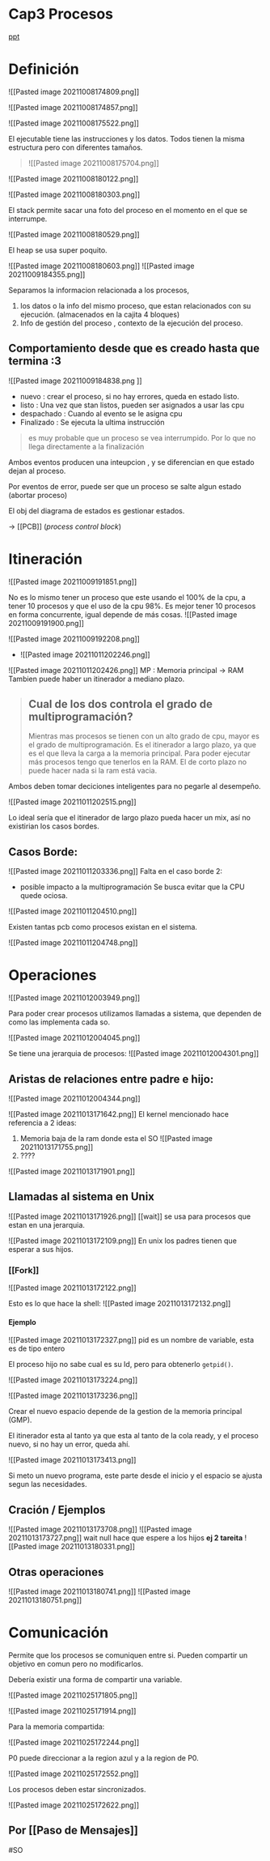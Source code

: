 # Cap3  Procesos
[ppt](https://aula.usm.cl/mod/resource/view.php?id=2500726)
# Definición

![[Pasted image 20211008174809.png]]

![[Pasted image 20211008174857.png]]

![[Pasted image 20211008175522.png]]

El ejecutable tiene las instrucciones y los datos. Todos tienen la misma estructura pero con diferentes tamaños. 

> ![[Pasted image 20211008175704.png]]


![[Pasted image 20211008180122.png]]

![[Pasted image 20211008180303.png]]

El stack permite sacar una foto del proceso en el momento en el que se interrumpe.

![[Pasted image 20211008180529.png]]

El heap se usa super poquito.

![[Pasted image 20211008180603.png]]
![[Pasted image 20211009184355.png]]

Separamos la informacion relacionada a los procesos, 
1. los datos o la info del mismo proceso, que estan relacionados con su ejecución. (almacenados en la cajita 4 bloques)
2. Info de gestión del proceso , contexto de la ejecución del proceso.

## Comportamiento desde que es creado hasta que termina :3

![[Pasted image 20211009184838.png ]]

- nuevo : crear el proceso, si no hay errores, queda en estado listo.
- listo : Una vez que stan listos, pueden ser asignados a usar las cpu
- despachado : Cuando al evento se le asigna cpu
- Finalizado : Se ejecuta la ultima instrucción

> es muy probable que un proceso se vea interrumpido. Por lo que no llega directamente a la finalización

Ambos eventos producen una inteupcion , y se diferencian en que estado dejan al proceso. 

Por eventos de error, puede ser que un proceso se salte algun estado (abortar proceso)

El obj del diagrama de estados es gestionar estados.

-> [[PCB]] (_process control block_)


# Itineración

![[Pasted image 20211009191851.png]]

No es lo mismo tener un proceso que este usando el 100% de la cpu, a tener 10 procesos y que el uso de la cpu 98%. Es mejor tener 10 procesos en forma concurrente, igual depende de más cosas. 
![[Pasted image 20211009191900.png]]


![[Pasted image 20211009192208.png]] 

- ![[Pasted image 20211011202246.png]]

![[Pasted image 20211011202426.png]]
MP : Memoria principal -> RAM
Tambien puede haber un itinerador a mediano plazo. 

> ## Cual de los dos controla el grado de multiprogramación?
> Mientras mas procesos se tienen con un alto grado de cpu, mayor es el grado de multiprogramación. 
> Es el itinerador a largo plazo, ya que es el que lleva la carga a la memoria principal. Para poder ejecutar más procesos tengo que tenerlos en la RAM.
> El de corto plazo no puede hacer nada si la ram está vacia.

Ambos deben tomar deciciones inteligentes para no pegarle al desempeño.

![[Pasted image 20211011202515.png]]

Lo ideal sería que el itinerador de largo plazo pueda hacer un mix, así no existirian los casos bordes.

## Casos Borde:

![[Pasted image 20211011203336.png]]
Falta en el caso borde 2:
-	posible impacto a la multiprogramación
Se busca evitar que la CPU quede ociosa.

![[Pasted image 20211011204510.png]]

Existen tantas pcb como procesos existan en el sistema.

![[Pasted image 20211011204748.png]]


# Operaciones
![[Pasted image 20211012003949.png]]

Para poder crear procesos utilizamos llamadas a sistema, que dependen de como las implementa cada so. 

![[Pasted image 20211012004045.png]]

Se tiene una jerarquia de procesos:
![[Pasted image 20211012004301.png]]

## Aristas de relaciones entre padre e hijo:
![[Pasted image 20211012004344.png]]

![[Pasted image 20211013171642.png]]
El kernel mencionado hace referencia a 2 ideas:
1. Memoria baja de la ram donde esta el SO ![[Pasted image 20211013171755.png]]
2. ????

![[Pasted image 20211013171901.png]]

## Llamadas al sistema en Unix
![[Pasted image 20211013171926.png]]
[[wait]] se usa para procesos que estan en una jerarquia.

![[Pasted image 20211013172109.png]]
En unix los padres tienen que esperar a sus hijos.

### [[Fork]]
![[Pasted image 20211013172122.png]]

Esto es lo que hace  la shell:
![[Pasted image 20211013172132.png]]

#### Ejemplo
![[Pasted image 20211013172327.png]]
pid es un nombre de variable, esta es de tipo entero

El proceso hijo no sabe cual es su Id, pero para obtenerlo `getpid()`.

![[Pasted image 20211013173224.png]]

![[Pasted image 20211013173236.png]]

Crear el nuevo espacio depende de la gestion de la memoria principal (GMP).

El itinerador esta al tanto ya que esta al tanto de la cola ready, y el proceso nuevo, si no hay un error, queda ahí.

![[Pasted image 20211013173413.png]]

Si meto un nuevo programa, este parte desde el inicio y el espacio se ajusta segun las necesidades.

## Cración / Ejemplos

![[Pasted image 20211013173708.png]]
![[Pasted image 20211013173727.png]]
wait null hace que espere a los hijos 
**ej 2 tareita**
![[Pasted image 20211013180331.png]]
## Otras operaciones
![[Pasted image 20211013180741.png]]
![[Pasted image 20211013180751.png]]

# Comunicación

Permite que los procesos se comuniquen entre si. Pueden  compartir un objetivo en comun pero no modificarlos.

Debería existir una forma de compartir una variable.

![[Pasted image 20211025171805.png]]

![[Pasted image 20211025171914.png]]

Para la memoria compartida:

![[Pasted image 20211025172244.png]]

P0 puede direccionar a la region azul y a la region de P0.

![[Pasted image 20211025172552.png]]

Los procesos deben estar sincronizados.

![[Pasted image 20211025172622.png]]

## Por [[Paso de Mensajes]]

#SO 